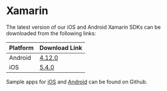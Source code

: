 # Xamarin

The latest version of our iOS and Android Xamarin SDKs can be downloaded from the following links:

| Platform | Download Link |
| :--- | :--- |
| Android | [4.12.0](https://s3-eu-west-1.amazonaws.com/sentiance-u1-sdk-downloads/android/xamarin/sentiance-android-sdk-4.12.0.dll) |
| iOS | [5.4.0](https://sentiance-sdk.s3-eu-west-1.amazonaws.com/ios/xamarin/sentiance-ios-sdk-5.4.0.zip) |

Sample apps for [iOS](https://github.com/sentiance/sdk-starter-ios-xamarin) and [Android](https://github.com/sentiance/sdk-starter-android-xamarin) can be found on Github. 

